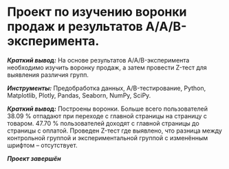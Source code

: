 # Проект по изучению воронки продаж и результатов A/A/B-эксперимента.

***Краткий вывод:*** На основе результатов A/A/B-эксперимента необходимо изучить воронку продаж, а затем провести Z-тест для выявления различия групп.

***Инструменты:*** Предобработка данных, A/B-тестирование, Python, Matplotlib, Plotly, Pandas, Seaborn, NumPy, SciPy. 

***Краткий вывод:*** Построены воронки. Больше всего пользователей 38.09 % отпадают при переходе с главной страницы на страницу с товаром. 47.70 % пользователей доходят с главной страницы до страницы с оплатой. Проведен Z-тест где выявлено, что разница между контрольной группой и экспериментальной группой с изменённым шрифтом – отсутствует.
 
***Проект завершён***
